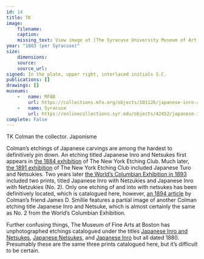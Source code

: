 ```yaml
---
id: 14
title: TK
image:
    filename: 
    caption: 
    missing_text: View image at [The Syracuse University Museum of Art](https://onlinecollections.syr.edu/objects/42452/japanese-inro-and-netsukes)
year: "1883 (per Syracuse)"
size:
    dimensions: 
    source: 
    source_url: 
signed: In the plate, upper right, interlaced initials S.C.
publications: []
drawings: []
museums: 
    -   name: MFAB
        url: https://collections.mfa.org/objects/101126/japanese-inro-and-netsukes
    -   name: Syracuse
        url: https://onlinecollections.syr.edu/objects/42452/japanese-inro-and-netsukes
complete: False
---
```

TK Colman the collector. Japonisme

Colman’s etchings of Japanese carvings are among the hardest to definitively pin down. An etching titled Japanese Inro and Netsukes first appears in [the 1884 exhibition](https://hdl.handle.net/2027/hvd.32044033753179) of The New York Etching Club. Much later, [the 1891 exhibition](https://www.google.com/books/edition/A_Publication_by_the_New_York_Etching_Cl/6glLAQAAMAAJ) of The New York Etching Club included Japanese Turo and Netsukies. Two years later [the World’s Columbian Exhibition in 1893](https://library.si.edu/digital-library/book/worldscolumbian10worl) included two prints, titled Japanese Inro with Netzukies and Japanese Inro with Netzukies (No. 2). Only one etching of and into with netsukes has been definitively located, which is catalogued here, however, [an 1894 article](http://japanese%20inro%20with%20netzukies/) by Colman’s friend James D. Smillie features a partial image of another Colman etching title Japanese Inro and Netsuke, which is almost certainly the same as No. 2 from the World’s Columbian Exhibition.

Further confusing things, The Museum of Fine Arts at Boston has unphotographed etchings catalogued under the titles [Japanese Inro and Netsukes](https://collections.mfa.org/objects/101126/japanese-inro-and-netsukes), [Japanese Netsukes](https://collections.mfa.org/objects/101133/japanese-netsukes), and [Japanese Inro](https://collections.mfa.org/objects/101136/japanese-inro) but all dated 1880. Presumably these are the same three prints catalogued here, but it’s difficult to be certain.